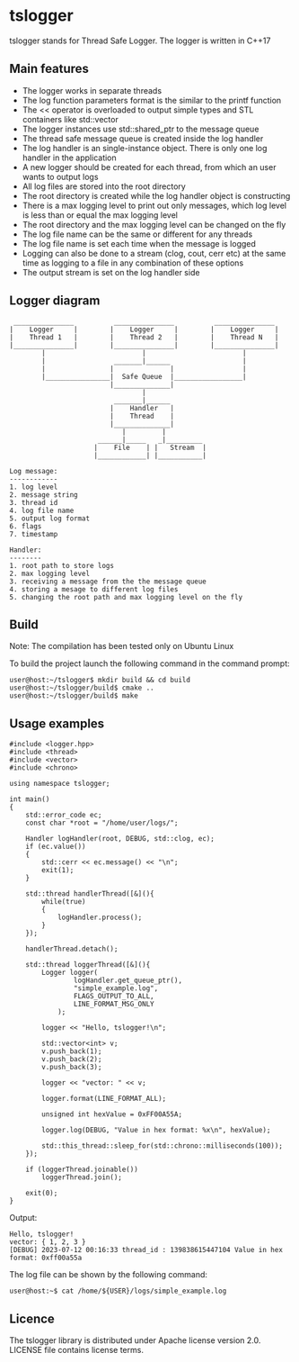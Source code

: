 # tslogger
tslogger stands for Thread Safe Logger. The logger is written in C++17

## Main features

* The logger works in separate threads
* The log function parameters format is the similar to the printf function
* The << operator is overloaded to output simple types and STL containers like std::vector
* The logger instances use std::shared_ptr to the message queue
* The thread safe message queue is created inside the log handler
* The log handler is an single-instance object. There is only one log handler in the application
* A new logger should be created for each thread, from which an user wants to output logs
* All log files are stored into the root directory
* The root directory is created while the log handler object is constructing
* There is a max logging level to print out only messages, which log level is less than or equal the max logging level
* The root directory and the max logging level can be changed on the fly
* The log file name can be the same or different for any threads
* The log file name is set each time when the message is logged
* Logging can also be done to a stream (clog, cout, cerr etc) at the same time as logging to a file in any combination of these options
* The output stream is set on the log handler side

## Logger diagram

~~~
 _______________          _______________          _______________
|    Logger     |        |    Logger     |        |    Logger     |
|    Thread 1   |        |    Thread 2   |        |    Thread N   |
|_______________|        |_______________|        |_______________|
        |                        |                        |
        |                 _______|______                  |
        |                |              |                 |
        |________________|  Safe Queue  |_________________|
                         |______________| 
                                 |
                          _______|______
                         |    Handler   |
                         |    Thread    |
                         |______________|
                            |         |
                      ______|_____   _|_________    
                     |    File    | |   Stream  |  
                     |____________| |___________|

Log message:
------------
1. log level
2. message string
3. thread id
4. log file name
5. output log format
6. flags
7. timestamp

Handler:
--------
1. root path to store logs
2. max logging level
3. receiving a message from the the message queue
4. storing a mesage to different log files
5. changing the root path and max logging level on the fly
~~~

## Build

Note: The compilation has been tested only on Ubuntu Linux

To build the project launch the following command in the command prompt:
~~~
user@host:~/tslogger$ mkdir build && cd build
user@host:~/tslogger/build$ cmake ..
user@host:~/tslogger/build$ make
~~~

## Usage examples

~~~
#include <logger.hpp>
#include <thread>
#include <vector>
#include <chrono>

using namespace tslogger;

int main()
{
    std::error_code ec;
    const char *root = "/home/user/logs/";

    Handler logHandler(root, DEBUG, std::clog, ec);
    if (ec.value())
    {
        std::cerr << ec.message() << "\n";
        exit(1);
    }

    std::thread handlerThread([&](){
        while(true)
        {
            logHandler.process();
        }
    });

    handlerThread.detach();

    std::thread loggerThread([&](){
        Logger logger(
                logHandler.get_queue_ptr(),
                "simple_example.log",
                FLAGS_OUTPUT_TO_ALL,
                LINE_FORMAT_MSG_ONLY
            );

        logger << "Hello, tslogger!\n";

        std::vector<int> v;
        v.push_back(1);
        v.push_back(2);
        v.push_back(3);

        logger << "vector: " << v;

        logger.format(LINE_FORMAT_ALL);

        unsigned int hexValue = 0xFF00A55A;

        logger.log(DEBUG, "Value in hex format: %x\n", hexValue);

        std::this_thread::sleep_for(std::chrono::milliseconds(100));
    });

    if (loggerThread.joinable())
        loggerThread.join();

    exit(0);
}
~~~

Output:
~~~
Hello, tslogger!
vector: { 1, 2, 3 }
[DEBUG] 2023-07-12 00:16:33 thread_id : 139838615447104 Value in hex format: 0xff00a55a
~~~

The log file can be shown by the following command:
~~~
user@host:~$ cat /home/${USER}/logs/simple_example.log
~~~

## Licence

The tslogger library is distributed under Apache license version 2.0.
LICENSE file contains license terms.
